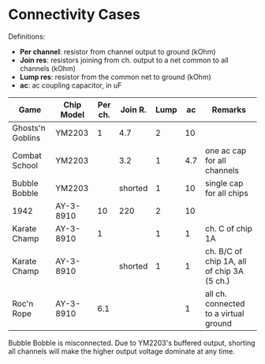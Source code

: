 # Connectivity Cases

Definitions:

- **Per channel**: resistor from channel output to ground (kOhm)
- **Join res**: resistors joining from ch. output to a net common to all channels (kOhm)
- **Lump res**: resistor from the common net to ground (kOhm)
- **ac**: ac coupling capacitor, in uF

Game                    | Chip Model      | Per ch. | Join R. | Lump  | ac  | Remarks
------------------------|-----------------|---------|---------|-------|-----|----------
Ghosts'n Goblins        | YM2203          |  1      |   4.7   | 2     | 10  |
Combat School           | YM2203          |         | 3.2     | 1     |  4.7| one ac cap for all channels
Bubble Bobble           | YM2203          |         | shorted | 1     | 10  | single cap for all chips
1942                    | AY-3-8910       | 10      | 220     | 2     | 10  |
Karate Champ            | AY-3-8910       |  1      |         | 1     |  1  | ch. C of chip 1A
Karate Champ            | AY-3-8910       |         | shorted | 1     |  1  | ch. B/C of chip 1A, all of chip 3A (5 ch.)
Roc'n Rope              | AY-3-8910       | 6.1     |         |       |  1  | all ch. connected to a virtual ground

Bubble Bobble is misconnected. Due to YM2203's buffered output, shorting all channels will make the higher output voltage dominate at any time.